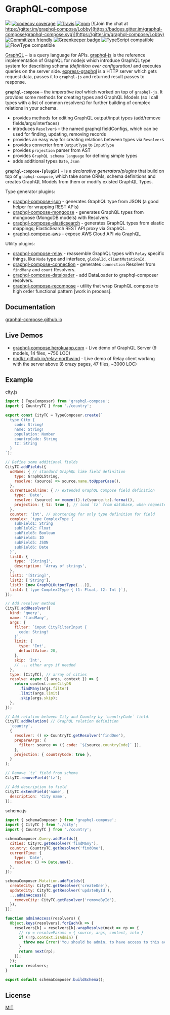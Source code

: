 # GraphQL-compose

[![](https://img.shields.io/npm/v/graphql-compose.svg)](https://www.npmjs.com/package/graphql-compose)
[![codecov coverage](https://img.shields.io/codecov/c/github/graphql-compose/graphql-compose.svg)](https://codecov.io/github/graphql-compose/graphql-compose)
[![Travis](https://img.shields.io/travis/graphql-compose/graphql-compose.svg?maxAge=2592000)](https://travis-ci.org/graphql-compose/graphql-compose)
[![npm](https://img.shields.io/npm/dt/graphql-compose.svg)](http://www.npmtrends.com/graphql-compose)
[![Join the chat at https://gitter.im/graphql-compose/Lobby](https://badges.gitter.im/graphql-compose/graphql-compose.svg)](https://gitter.im/graphql-compose/Lobby)
[![Commitizen friendly](https://img.shields.io/badge/commitizen-friendly-brightgreen.svg)](http://commitizen.github.io/cz-cli/)
[![Greenkeeper badge](https://badges.greenkeeper.io/graphql-compose/graphql-compose.svg)](https://greenkeeper.io/)
![TypeScript compatible](https://img.shields.io/badge/typescript-compatible-brightgreen.svg)
![FlowType compatible](https://img.shields.io/badge/flowtype-compatible-brightgreen.svg)

[GraphQL](http://graphql.org/) – is a query language for APIs. [graphql-js](https://github.com/graphql/graphql-js) is the reference implementation of GraphQL for nodejs which introduce GraphQL type system for describing schema _(definition over configuration)_ and executes queries on the server side. [express-graphql](https://github.com/graphql/express-graphql) is a HTTP server which gets request data, passes it to `graphql-js` and returned result passes to response.

**`graphql-compose`** – the _imperative tool_ which worked on top of `graphql-js`. It provides some methods for creating types and GraphQL Models (so I call types with a list of common resolvers) for further building of complex relations in your schema.

* provides methods for editing GraphQL output/input types (add/remove fields/args/interfaces)
* introduces `Resolver`s – the named graphql fieldConfigs, which can be used for finding, updating, removing records
* provides an easy way for creating relations between types via `Resolver`s
* provides converter from `OutputType` to `InputType`
* provides `projection` parser from AST
* provides `GraphQL schema language` for defining simple types
* adds additional types `Date`, `Json`

**`graphql-compose-[plugin]`** – is a _declarative generators/plugins_ that build on top of `graphql-compose`, which take some ORMs, schema definitions and creates GraphQL Models from them or modify existed GraphQL Types.

Type generator plugins:

* [graphql-compose-json](https://github.com/graphql-compose/graphql-compose-json) - generates GraphQL type from JSON (a good helper for wrapping REST APIs)
* [graphql-compose-mongoose](https://github.com/graphql-compose/graphql-compose-mongoose) - generates GraphQL types from mongoose (MongoDB models) with Resolvers.
* [graphql-compose-elasticsearch](https://github.com/graphql-compose/graphql-compose-elasticsearch) - generates GraphQL types from elastic mappings; ElasticSearch REST API proxy via GraphQL.
* [graphql-compose-aws](https://github.com/graphql-compose/graphql-compose-aws) - expose AWS Cloud API via GraphQL

Utility plugins:

* [graphql-compose-relay](https://github.com/graphql-compose/graphql-compose-relay) - reassemble GraphQL types with `Relay` specific things, like `Node` type and interface, `globalId`, `clientMutationId`.
* [graphql-compose-connection](https://github.com/graphql-compose/graphql-compose-connection) - generates `connection` Resolver from `findMany` and `count` Resolvers.
* [graphql-compose-dataloader](https://github.com/stoffern/graphql-compose-dataloader) - add DataLoader to graphql-composer resolvers.
* [graphql-compose-recompose](https://github.com/digithun/graphql-compose-recompose) - utility that wrap GraphQL compose to high order functional pattern [work in process].

## Documentation

[graphql-compose.github.io](https://graphql-compose.github.io/)

## Live Demos

* [graphql-compose.herokuapp.com](https://graphql-compose.herokuapp.com/) - Live demo of GraphQL Server (9 models, 14 files, ~750 LOC)
* [nodkz.github.io/relay-northwind](https://nodkz.github.io/relay-northwind) - Live demo of Relay client working with the server above (8 crazy pages, 47 files, ~3000 LOC)

## Example

city.js

```js
import { TypeComposer} from 'graphql-compose';
import { CountryTC } from './country';

export const CityTC = TypeComposer.create(`
  type City {
    code: String!
    name: String!
    population: Number
    countryCode: String
    tz: String
  }
`);

// Define some additional fields
CityTC.addFields({
  ucName: { // standard GraphQL like field definition
    type: GraphQLString,
    resolve: (source) => source.name.toUpperCase(),
  },
  currentLocalTime: { // extended GraphQL Compose field definition
    type: 'Date',
    resolve: (source) => moment().tz(source.tz).format(),
    projection: { tz: true }, // load `tz` from database, when requested only `localTime` field
  },
  counter: 'Int', // shortening for only type definition for field
  complex: `type ComplexType {
    subField1: String
    subField2: Float
    subField3: Boolean
    subField4: ID
    subField5: JSON
    subField6: Date
  }`,
  list0: {
    type: '[String]',
    description: 'Array of strings',
  },
  list1: '[String]',
  list2: ['String'],
  list3: [new GraphQLOutputType(...)],
  list4: [`type Complex2Type { f1: Float, f2: Int }`],
});

// Add resolver method
CityTC.addResolver({
  kind: 'query',
  name: 'findMany',
  args: {
    filter: `input CityFilterInput {
      code: String!
    }`,
    limit: {
      type: 'Int',
      defaultValue: 20,
    },
    skip: 'Int',
    // ... other args if needed
  },
  type: [CityTC], // array of cities
  resolve: async ({ args, context }) => {
    return context.someCityDB
      .findMany(args.filter)
      .limit(args.limit)
      .skip(args.skip);
  },
});

// Add relation between City and Country by `countryCode` field.
CityTC.addRelation( // GraphQL relation definition
  'country',
  {
    resolver: () => CountryTC.getResolver('findOne'),
    prepareArgs: {
      filter: source => ({ code: `${source.countryCode}` }),
    },
    projection: { countryCode: true },
  }
);

// Remove `tz` field from schema
CityTC.removeField('tz');

// Add description to field
CityTC.extendField('name', {
  description: 'City name',
});
```

schema.js

```js
import { schemaComposer } from 'graphql-compose';
import { CityTC } from './city';
import { CountryTC } from './country';

schemaComposer.Query.addFields({
  cities: CityTC.getResolver('findMany'),
  country: CountryTC.getResolver('findOne'),
  currentTime: {
    type: 'Date',
    resolve: () => Date.now(),
  },
});

schemaComposer.Mutation.addFields({
  createCity: CityTC.getResolver('createOne'),
  updateCity: CityTC.getResolver('updateById'),
  ...adminAccess({
    removeCity: CityTC.getResolver('removeById'),
  }),
});

function adminAccess(resolvers) {
  Object.keys(resolvers).forEach(k => {
    resolvers[k] = resolvers[k].wrapResolve(next => rp => {
      // rp = resolveParams = { source, args, context, info }
      if (!rp.context.isAdmin) {
        throw new Error('You should be admin, to have access to this action.');
      }
      return next(rp);
    });
  });
  return resolvers;
}

export default schemaComposer.buildSchema();
```

## License

[MIT](https://github.com/graphql-compose/graphql-compose/blob/master/LICENSE.md)

